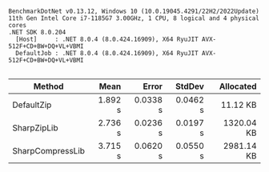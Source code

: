 ```

BenchmarkDotNet v0.13.12, Windows 10 (10.0.19045.4291/22H2/2022Update)
11th Gen Intel Core i7-1185G7 3.00GHz, 1 CPU, 8 logical and 4 physical cores
.NET SDK 8.0.204
  [Host]     : .NET 8.0.4 (8.0.424.16909), X64 RyuJIT AVX-512F+CD+BW+DQ+VL+VBMI
  DefaultJob : .NET 8.0.4 (8.0.424.16909), X64 RyuJIT AVX-512F+CD+BW+DQ+VL+VBMI


```
| Method           | Mean    | Error    | StdDev   | Allocated  |
|----------------- |--------:|---------:|---------:|-----------:|
| DefaultZip       | 1.892 s | 0.0338 s | 0.0462 s |   11.12 KB |
| SharpZipLib      | 2.736 s | 0.0236 s | 0.0197 s | 1320.04 KB |
| SharpCompressLib | 3.715 s | 0.0620 s | 0.0550 s | 2981.14 KB |
